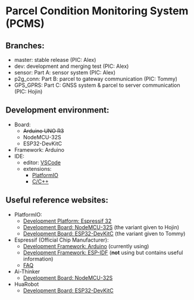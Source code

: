 # Parcel Condition Monitoring System (PCMS)

## Branches:
- master: stable release (PIC: Alex)
- dev: development and merging test (PIC: Alex)
- sensor: Part A: sensor system (PIC: Alex)
- p2g_conn: Part B: parcel to gateway communication (PIC: Tommy)
- GPS_GPRS: Part C: GNSS system & parcel to server communication (PIC: Hojin)

## Development environment:
- Board:
  - ~~Arduino UNO R3~~
  - NodeMCU-32S
  - ESP32-DevKitC
- Framework: Arduino
- IDE:
  - editor: [VSCode](https://code.visualstudio.com/)
  - extensions:
    -  [PlatformIO](https://platformio.org/)
    -  [C/C++](https://marketplace.visualstudio.com/items?itemName=ms-vscode.cpptools)

## Useful reference websites:
- PlatformIO:
  - [Development Platform: Espressif 32](https://docs.platformio.org/en/latest/platforms/espressif32.html)
  - [Development Board: NodeMCU-32S](https://docs.platformio.org/en/latest/boards/espressif32/nodemcu-32s.html) (the variant given to Hojin)
  - [Development Board: ESP32-DevKitC](https://docs.platformio.org/en/latest/boards/espressif32/esp32dev.html) (the variant given to Tommy)
- Espressif (Official Chip Manufacturer):
  - [Development Framework: Arduino](https://docs.espressif.com/projects/arduino-esp32/en/latest/) (currently using)
  - [Development Framework: ESP-IDF](https://docs.espressif.com/projects/esp-idf/en/latest/esp32/index.html) (**not** using but contains useful information)
  - [FAQ](https://docs.espressif.com/projects/espressif-esp-faq/en/latest/index.html)
- Ai-Thinker
  - [Development Board: NodeMCU-32S](https://docs.ai-thinker.com/en/esp32)
- HuaRobot
  - [Development Board: ESP32-DevKitC](http://www.china-legends.cn/index.php?m=content&c=index&a=show&catid=15&id=28)
